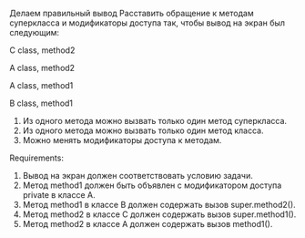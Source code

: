 Делаем правильный вывод
Расставить обращение к методам суперкласса и модификаторы доступа так, чтобы вывод на экран был следующим:

C class, method2

A class, method2

A class, method1

B class, method1

1. Из одного метода можно вызвать только один метод суперкласса.
2. Из одного метода можно вызвать только один метод класса.
3. Можно менять модификаторы доступа к методам.


Requirements:
1. Вывод на экран должен соответствовать условию задачи.
2. Метод method1 должен быть объявлен с модификатором доступа private в классе A.
3. Метод method1 в классе B должен содержать вызов super.method2().
4. Метод method2 в классе С должен содержать вызов super.method1().
5. Метод method2 в классе A должен содержать вызов method1().
